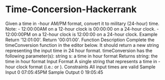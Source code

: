 # Time-Concersion-Hackerrank
Given a time in -hour AM/PM format, convert it to military (24-hour) time.  Note: - 12:00:00AM on a 12-hour clock is 00:00:00 on a 24-hour clock. - 12:00:00PM on a 12-hour clock is 12:00:00 on a 24-hour clock.  Example   Return '12:01:00'.   Return '00:01:00'.  Function Description  Complete the timeConversion function in the editor below. It should return a new string representing the input time in 24 hour format.  timeConversion has the following parameter(s):  string s: a time in  hour format Returns  string: the time in  hour format Input Format  A single string  that represents a time in -hour clock format (i.e.:  or ).  Constraints  All input times are valid Sample Input 0  07:05:45PM Sample Output 0  19:05:45
